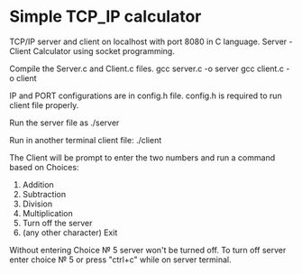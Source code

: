 # Simple TCP_IP calculator
TCP/IP server and client on localhost with port 8080 in C language.
Server - Client Calculator using socket programming.

Compile the Server.c and Client.c files.
gcc server.c -o server
gcc client.c -o client

IP and PORT configurations are in config.h file.
config.h is required to run client file properly.

Run the server file as
./server

Run in another terminal client file:
./client

The Client will be prompt to enter the two numbers and run a command based on Choices:
1. Addition 
2. Subtraction 
3. Division 
4. Multiplication 
5. Turn off the server
6. (any other character) Exit


Without entering Choice № 5 server won't be turned off.
To turn off server enter choice № 5 or press "ctrl+c" while on server terminal. 
